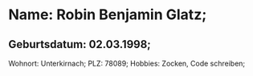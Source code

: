 # Name: Robin Benjamin Glatz;
## Geburtsdatum: 02.03.1998;
Wohnort: Unterkirnach;
PLZ: 78089;
Hobbies: Zocken, Code schreiben;



